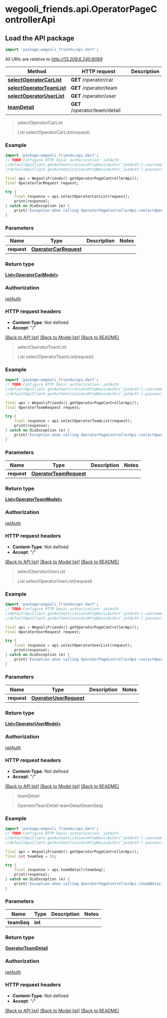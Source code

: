 # wegooli_friends.api.OperatorPageControllerApi

## Load the API package

```dart
import 'package:wegooli_friends/api.dart';
```

All URIs are relative to *http://13.209.6.245:8089*

| Method                                                                            | HTTP request                  | Description |
| --------------------------------------------------------------------------------- | ----------------------------- | ----------- |
| [**selectOperatorCarList**](OperatorPageControllerApi.md#selectoperatorcarlist)   | **GET** /operator/car         |
| [**selectOperatorTeamList**](OperatorPageControllerApi.md#selectoperatorteamlist) | **GET** /operator/team        |
| [**selectOperatorUserList**](OperatorPageControllerApi.md#selectoperatoruserlist) | **GET** /operator/user        |
| [**teamDetail**](OperatorPageControllerApi.md#teamdetail)                         | **GET** /operator/team/detail |

> selectOperatorCarList
>
> List<OperatorCarModel> selectOperatorCarList(request)

### Example

```dart
import 'package:wegooli_friends/api.dart';
// TODO Configure HTTP basic authorization: jwtAuth
//defaultApiClient.getAuthentication<HttpBasicAuth>('jwtAuth').username = 'YOUR_USERNAME'
//defaultApiClient.getAuthentication<HttpBasicAuth>('jwtAuth').password = 'YOUR_PASSWORD';

final api = WegooliFriends().getOperatorPageControllerApi();
final OperatorCarRequest request;

try {
    final response = api.selectOperatorCarList(request);
    print(response);
} catch on DioException (e) {
    print('Exception when calling OperatorPageControllerApi->selectOperatorCarList: $e\n');
}
```

### Parameters

| Name        | Type                          | Description | Notes |
| ----------- | ----------------------------- | ----------- | ----- |
| **request** | [**OperatorCarRequest**](.md) |             |

### Return type

[**List&lt;OperatorCarModel&gt;**](OperatorCarModel.md)

### Authorization

[jwtAuth](../README.md#jwtAuth)

### HTTP request headers

- **Content-Type**: Not defined
- **Accept**: "/"

[[Back to API list]](../README.md#documentation-for-api-endpoints)
[[Back to Model list]](../README.md#documentation-for-models)
[[Back to README]](../README.md)

> selectOperatorTeamList
>
> List<OperatorTeamModel> selectOperatorTeamList(request)

### Example

```dart
import 'package:wegooli_friends/api.dart';
// TODO Configure HTTP basic authorization: jwtAuth
//defaultApiClient.getAuthentication<HttpBasicAuth>('jwtAuth').username = 'YOUR_USERNAME'
//defaultApiClient.getAuthentication<HttpBasicAuth>('jwtAuth').password = 'YOUR_PASSWORD';

final api = WegooliFriends().getOperatorPageControllerApi();
final OperatorTeamRequest request;

try {
    final response = api.selectOperatorTeamList(request);
    print(response);
} catch on DioException (e) {
    print('Exception when calling OperatorPageControllerApi->selectOperatorTeamList: $e\n');
}
```

### Parameters

| Name        | Type                           | Description | Notes |
| ----------- | ------------------------------ | ----------- | ----- |
| **request** | [**OperatorTeamRequest**](.md) |             |

### Return type

[**List&lt;OperatorTeamModel&gt;**](OperatorTeamModel.md)

### Authorization

[jwtAuth](../README.md#jwtAuth)

### HTTP request headers

- **Content-Type**: Not defined
- **Accept**: "/"

[[Back to API list]](../README.md#documentation-for-api-endpoints)
[[Back to Model list]](../README.md#documentation-for-models)
[[Back to README]](../README.md)

> selectOperatorUserList
>
> List<OperatorUserModel> selectOperatorUserList(request)

### Example

```dart
import 'package:wegooli_friends/api.dart';
// TODO Configure HTTP basic authorization: jwtAuth
//defaultApiClient.getAuthentication<HttpBasicAuth>('jwtAuth').username = 'YOUR_USERNAME'
//defaultApiClient.getAuthentication<HttpBasicAuth>('jwtAuth').password = 'YOUR_PASSWORD';

final api = WegooliFriends().getOperatorPageControllerApi();
final OperatorUserRequest request;

try {
    final response = api.selectOperatorUserList(request);
    print(response);
} catch on DioException (e) {
    print('Exception when calling OperatorPageControllerApi->selectOperatorUserList: $e\n');
}
```

### Parameters

| Name        | Type                           | Description | Notes |
| ----------- | ------------------------------ | ----------- | ----- |
| **request** | [**OperatorUserRequest**](.md) |             |

### Return type

[**List&lt;OperatorUserModel&gt;**](OperatorUserModel.md)

### Authorization

[jwtAuth](../README.md#jwtAuth)

### HTTP request headers

- **Content-Type**: Not defined
- **Accept**: "/"

[[Back to API list]](../README.md#documentation-for-api-endpoints)
[[Back to Model list]](../README.md#documentation-for-models)
[[Back to README]](../README.md)

> teamDetail
>
> OperatorTeamDetail teamDetail(teamSeq)

### Example

```dart
import 'package:wegooli_friends/api.dart';
// TODO Configure HTTP basic authorization: jwtAuth
//defaultApiClient.getAuthentication<HttpBasicAuth>('jwtAuth').username = 'YOUR_USERNAME'
//defaultApiClient.getAuthentication<HttpBasicAuth>('jwtAuth').password = 'YOUR_PASSWORD';

final api = WegooliFriends().getOperatorPageControllerApi();
final int teamSeq = 56;

try {
    final response = api.teamDetail(teamSeq);
    print(response);
} catch on DioException (e) {
    print('Exception when calling OperatorPageControllerApi->teamDetail: $e\n');
}
```

### Parameters

| Name        | Type    | Description | Notes |
| ----------- | ------- | ----------- | ----- |
| **teamSeq** | **int** |             |

### Return type

[**OperatorTeamDetail**](OperatorTeamDetail.md)

### Authorization

[jwtAuth](../README.md#jwtAuth)

### HTTP request headers

- **Content-Type**: Not defined
- **Accept**: "/"

[[Back to API list]](../README.md#documentation-for-api-endpoints)
[[Back to Model list]](../README.md#documentation-for-models)
[[Back to README]](../README.md)
